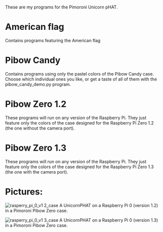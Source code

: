 These are my programs for the Pimoroni Unicorn pHAT.

# American flag
Contains programs featuring the American flag

# Pibow Candy 
Contains programs using only the pastel colors of the Pibow Candy case. Choose which individual ones you like,  or get a taste of all of them with the pibow_candy_demo.py program.

# Pibow Zero 1.2
These programs will run on any version of the Raspberry Pi. They just feature only the colors of the case designed for the Raspberry Pi Zero 1.2 (the one without the camera port).

# Pibow Zero 1.3
These programs will run on any version of the Raspberry Pi. They just feature only the colors of the case designed for the Raspberry Pi Zero 1.3 (the one with the camera port).


# Pictures:
![rasperry_pi_0_v1 2_case](https://user-images.githubusercontent.com/13591438/37558940-34804df0-29ea-11e8-955a-6906818bde12.JPG)
A UnicornPHAT on a Raspberry Pi 0 (version 1.2) in a Pimoroni Pibow Zero case.


![rasperry_pi_0_v1 3_case](https://user-images.githubusercontent.com/13591438/37559909-4b6ac3d0-29fc-11e8-9132-b27221b87788.JPG)
A UnicornPHAT on a Raspberry Pi 0 (version 1.3) in a Pimoroni Pibow Zero case.
